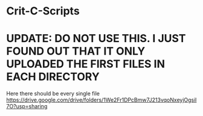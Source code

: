 # Crit-C-Scripts

# UPDATE: DO NOT USE THIS. I JUST FOUND OUT THAT IT ONLY UPLOADED THE FIRST FILES IN EACH DIRECTORY
Here there should be every single file https://drive.google.com/drive/folders/1We2Fr1DPcBmw7J213vqoNxeyjOgsil7O?usp=sharing
